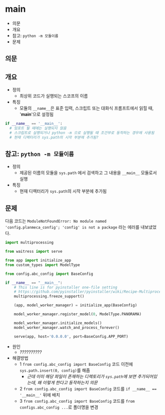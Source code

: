 # __main__

- 의문
- 개요
- 참고: `python -m 모듈이름`
- 문제

## 의문

## 개요

- 정의
  - 최상위 코드가 실행되는 스코프의 이름
- 특징
  - 모듈의 `__name__`은 표준 입력, 스크립트 또는 대화식 프롬프트에서 읽힐 때, '__main__'으로 설정됨

```py
if __name__ == '__main__':
  # 임포트 될 때에는 실행되지 않음
  # 스크립트로 실행되거나 python -m 으로 실행될 때 조건부로 동작하는 경우에 사용됨
  # 현재 디렉터리가 sys.path의 시작 부분에 추가됨?
```

## 참고: `python -m 모듈이름`

- 정의
  - 제공된 이름의 모듈을 `sys.path` 에서 검색하고 그 내용을 `__main__` 모듈로서 실행
- 특징
  - 현재 디렉터리가 `sys.path`의 시작 부분에 추가됨

## 문제

다음 코드는 `ModuleNotFoundError: No module named 'config.planmeca_config'; 'config' is not a package` 라는 에러를 내보냈었다.

```py
import multiprocessing

from waitress import serve

from app import initialize_app
from custom_types import ModelType

from config.abc_config import BaseConfig

if __name__ == "__main__":
    # This line is for pyinstaller one-file setting
    # https://github.com/pyinstaller/pyinstaller/wiki/Recipe-Multiprocessing
    multiprocessing.freeze_support()

    (app, model_worker_manager) = initialize_app(BaseConfig)

    model_worker_manager.register_model(0, ModelType.PANORAMA)

    model_worker_manager.initialize_models()
    model_worker_manager.watch_and_process_forever()

    serve(app, host='0.0.0.0', port=BaseConfig.APP_PORT)
```

- 원인
  - *??????????*
- 해결방법
  - 1 `from config.abc_config import BaseConfig` 코드 이전에 `sys.path.insert(0, config)`를 해줌
    - *근데 이미 해당 파일이 존재하는 디렉토리가 `sys.path`에 보면 추가되어있는데, 왜 이렇게 한다고 동작하는지 의문*
  - 2 `from config.abc_config import BaseConfig` 코드를 `if __name__ == '__main__'` 뒤에 배치
  - 3 `from config.abc_config import BaseConfig` 코드를 `from configs.abc_config ...`로 폴더명을 변경
